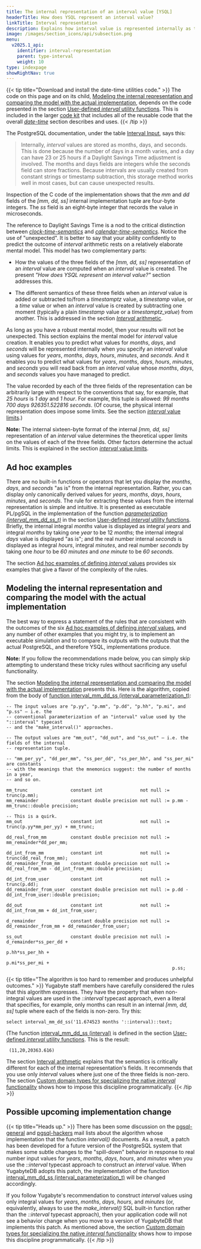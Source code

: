 ```yaml
---
title: The internal representation of an interval value [YSQL]
headerTitle: How does YSQL represent an interval value?
linkTitle: Interval representation
description: Explains how interval value is represented internally as three fields (months, days, and seconds). [YSQL]
image: /images/section_icons/api/subsection.png
menu:
  v2025.1_api:
    identifier: interval-representation
    parent: type-interval
    weight: 10
type: indexpage
showRightNav: true
---
```


{{< tip title="Download and install the date-time utilities code." >}}
The code on this page and on its child, [Modeling the internal representation and comparing the model with the actual implementation](./internal-representation-model/), depends on the code presented in the section [User-defined _interval_ utility functions](../interval-utilities/). This is included in the larger [code kit](../../../download-date-time-utilities/) that includes all of the reusable code that the overall _[date-time](../../../../type_datetime/)_ section describes and uses.
{{< /tip >}}

The PostgreSQL documentation, under the table [Interval Input](https://www.postgresql.org/docs/15/datatype-datetime.html#DATATYPE-INTERVAL-INPUT-EXAMPLES), says this:

> Internally, _interval_ values are stored as months, days, and seconds. This is done because the number of days in a month varies, and a day can have 23 or 25 hours if a Daylight Savings Time adjustment is involved. The months and days fields are integers while the seconds field can store fractions. Because intervals are usually created from constant strings or timestamp subtraction, this storage method works well in most cases, but can cause unexpected results.

Inspection of the C code of the implementation shows that the _mm_ and _dd_ fields of the _[mm, dd, ss]_ internal implementation tuple are four-byte integers. The _ss_ field is an eight-byte integer that records the value in microseconds.

The reference to Daylight Savings Time is a nod to the critical distinction between [_clock-time-semantics_](../../../conceptual-background/#clock-time) and [_calendar-time-semantics_](../../../conceptual-background/#calendar-time). Notice the use of "unexpected". It is better to say that your ability confidently to predict the outcome of _interval_ arithmetic rests on a relatively elaborate mental model. This model has two complementary parts:

- How the values of the three fields of the _[mm, dd, ss]_ representation of an _interval_ value are computed when an _interval_ value is created. The present _"How does YSQL represent an interval value?"_ section addresses this.

- The different semantics of these three fields when an _interval_ value is added or subtracted to/from a _timestamptz_ value, a _timestamp_ value, or a _time_ value or when an _interval_ value is created by subtracting one moment (typically a plain _timestamp_ value or a _timestamptz_value_) from another. This is addressed in the section [_Interval_ arithmetic](../interval-arithmetic/).

As long as you have a robust mental model, then your results will not be unexpected. This section explains the mental model for _interval_ value creation. It enables you to predict what values for _months_, _days_, and _seconds_ will be represented internally when you specify an _interval_ value using values for _years_, _months_, _days_, _hours_, _minutes_, and _seconds_. And it enables you to predict what values for _years_, _months_, _days_, _hours_, _minutes_, and _seconds_ you will read back from an _interval_ value whose _months_, _days_, and _seconds_ values you have managed to predict.

The value recorded by each of the three fields of the representation can be arbitrarily large with respect to the conventions that say, for example, that _25 hours_ is _1 day_ and _1 hour_. For example, this tuple is allowed: _99 months 700 days 926351.522816 seconds_. (Of course, the physical internal representation does impose some limits. See the section [_interval_ value limits](../interval-limits/).)

**Note:** The internal sixteen-byte format of the internal _[mm, dd, ss]_ representation of an _interval_ value determines the theoretical upper limits on the values of each of the three fields. Other factors determine the actual limits. This is explained in the section [_interval_ value limits](../interval-limits/).

## Ad hoc examples

There are no built-in functions or operators that let you display the _months_, _days_, and _seconds_ "as is" from the internal representation. Rather, you can display only canonically derived values for _years_, _months_, _days_, _hours_, _minutes_, and _seconds_. The rule for extracting these values from the internal representation is simple and intuitive. It is presented as executable PL/pgSQL in the implementation of the function [_parameterization (interval_mm_dd_ss_t)_](../interval-utilities/#function-parameterization-interval-mm-dd-ss-t-returns-interval-parameterization-t) in the section [User-defined _interval_ utility functions](../interval-utilities/). Briefly, the internal integral _months_ value is displayed as integral _years_ and integral _months_ by taking one _year_ to be 12 _months_; the internal integral _days_ value is displayed "as is"; and the real number internal _seconds_ is displayed as integral _hours_, integral _minutes_, and real number _seconds_ by taking one _hour_ to be _60 minutes_ and _one minute_ to be _60 seconds_.

The section [Ad hoc examples of defining _interval_ values](./ad-hoc-examples/) provides six examples that give a flavor of the complexity of the rules.

## Modeling the internal representation and comparing the model with the actual implementation

The best way to express a statement of the rules that are consistent with the outcomes of the six [Ad hoc examples of defining _interval_ values](./ad-hoc-examples/), and any number of other examples that you might try, is to implement an executable simulation and to compare its outputs with the outputs that the actual PostgreSQL, and therefore YSQL, implementations produce.

**Note:** If you follow the recommendations made below, you can simply skip attempting to understand these tricky rules without sacrificing any useful functionality.

The section [Modeling the internal representation and comparing the model with the actual implementation](./internal-representation-model/) presents this. Here is the algorithm, copied from the body of [function interval_mm_dd_ss (interval_parameterization_t)](./internal-representation-model/#function-interval-mm-dd-ss-interval-parameterization-t-returns-interval-mm-dd-ss-t):

```output
-- The input values are "p.yy", "p.mm", "p.dd", "p.hh", "p.mi", and "p.ss" — i.e. the
-- conventional parameterization of an "interval" value used by the "::interval" typecast
-- and the "make_interval()" approaches.

-- The output values are "mm_out", "dd_out", and "ss_out" — i.e. the fields of the internal
-- representation tuple.

-- "mm_per_yy", "dd_per_mm", "ss_per_dd", "ss_per_hh", and "ss_per_mi" are constants
-- with the meanings that the mnemonics suggest: the number of months in a year,
-- and so on.
```

```output
mm_trunc                constant int              not null := trunc(p.mm);
mm_remainder            constant double precision not null := p.mm - mm_trunc::double precision;

-- This is a quirk.
mm_out                  constant int              not null := trunc(p.yy*mm_per_yy) + mm_trunc;

dd_real_from_mm         constant double precision not null := mm_remainder*dd_per_mm;

dd_int_from_mm          constant int              not null := trunc(dd_real_from_mm);
dd_remainder_from_mm    constant double precision not null := dd_real_from_mm - dd_int_from_mm::double precision;

dd_int_from_user        constant int              not null := trunc(p.dd);
dd_remainder_from_user  constant double precision not null := p.dd - dd_int_from_user::double precision;

dd_out                  constant int              not null := dd_int_from_mm + dd_int_from_user;

d_remainder             constant double precision not null := dd_remainder_from_mm + dd_remainder_from_user;

ss_out                  constant double precision not null := d_remainder*ss_per_dd +
                                                              p.hh*ss_per_hh +
                                                              p.mi*ss_per_mi +
                                                              p.ss;
```

{{< tip title="The algorithm is too hard to remember and produces unhelpful outcomes." >}}
Yugabyte staff members have carefully considered the rules that this algorithm expresses. They have the property that when non-integral values are used in the _::interval_ typecast approach, even a literal that specifies, for example, only months can result in an internal _[mm, dd, ss]_ tuple where each of the fields is non-zero. Try this:

```plpgsql
select interval_mm_dd_ss('11.674523 months '::interval)::text;
```

(The function [interval_mm_dd_ss (interval)](../interval-utilities/#function-interval-mm-dd-ss-interval-returns-interval-mm-dd-ss-t) is defined in the section [User-defined _interval_ utility functions](../interval-utilities/). This is the result:

```output
 (11,20,20363.616)
```

The section [Interval arithmetic](../interval-arithmetic/) explains that the semantics is critically different for each of the internal representation's fields. It recommends that you use only _interval_ values where just one of the three fields is non-zero. The section [Custom domain types for specializing the native _interval_ functionality](../custom-interval-domains/) shows how to impose this discipline programmatically.
{{< /tip >}}

## Possible upcoming implementation change

{{< tip title="Heads up." >}}
There has been some discussion on the [pgsql-general](mailto:pgsql-general@lists.postgresql.org) and [pgsql-hackers](mailto:pgsql-hackers@lists.postgresql.org) mail lists about the algorithm whose implementation that the function _interval()_ documents. As a result, a patch has been developed for a future version of the PostgreSQL system that makes some subtle changes to the "spill-down" behavior in response to real number input values for _years_, _months_, _days_, _hours_, and _minutes_ when you use the _::interval_ typecast approach to construct an _interval_ value. When YugabyteDB adopts this patch, the implementation of the function [interval_mm_dd_ss (interval_parameterization_t)](./internal-representation-model/#function-interval-mm-dd-ss-interval-parameterization-t-returns-interval-mm-dd-ss-t) will be changed accordingly.

If you follow Yugabyte's recommendation to construct _interval_ values using only integral values for _years_, _months_, _days_, _hours_, and _minutes_ (or, equivalently, always to use the _make_interval()_ SQL built-in function rather than the _::interval_ typecast approach), then your application code will not see a behavior change when you move to a version of YugabyteDB that implements this patch. As mentioned above, the section [Custom domain types for specializing the native _interval_ functionality](../custom-interval-domains/) shows how to impose this discipline programmatically.
{{< /tip >}}
